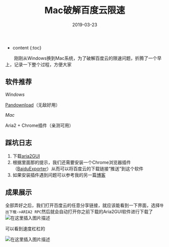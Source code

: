 ﻿---
layout: post
title:  "Mac破解百度云限速"
date:   2019-03-23
categories: 其他
tag: 奇技淫巧
---

* content
{:toc}


&emsp;&emsp;刚刚从Windows换到Mac系统，为了破解百度云的限速问题，折腾了一个早上，记录一下整个过程，方便大家
## 软件推荐

*Windows*

[Pandownload](https://pandownload.com/)（无敌好用）

*Mac*

Aria2 + Chrome插件（亲测可用）

## 踩坑日志

1. 下载[aria2GUI](https://github.com/yangshun1029/aria2gui)
2. 根据里面那的提示，我们还需要安装一个Chrome浏览器插件（[BaiduExporter](https://github.com/acgotaku/BaiduExporter)）从而可以将百度云的下载链接“推送”到这个软件
3. 如果安装插件遇到问题可以参考我的另一篇[博客](https://blog.csdn.net/kewei168/article/details/88757942)

## 成果展示
全部弄好之后，我们打开百度云的任意分享链接，就应该能看到一下界面，选择`导出下载->ARIA2 RPC`然后就会自动打开你之前下载的Aria2GUI软件进行下载了
![在这里插入图片描述](https://img-blog.csdnimg.cn/20190323112955167.png?x-oss-process=image/watermark,type_ZmFuZ3poZW5naGVpdGk,shadow_10,text_aHR0cHM6Ly9ibG9nLmNzZG4ubmV0L2tld2VpMTY4,size_16,color_FFFFFF,t_70)

可以看到速度杠杠的

![在这里插入图片描述](https://img-blog.csdnimg.cn/20190323113128984.png?x-oss-process=image/watermark,type_ZmFuZ3poZW5naGVpdGk,shadow_10,text_aHR0cHM6Ly9ibG9nLmNzZG4ubmV0L2tld2VpMTY4,size_16,color_FFFFFF,t_70)